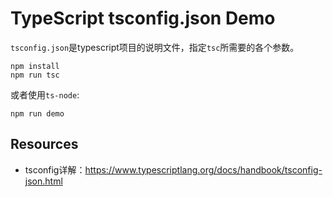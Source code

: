 TypeScript tsconfig.json Demo
============================

`tsconfig.json`是typescript项目的说明文件，指定`tsc`所需要的各个参数。

```
npm install
npm run tsc
```

或者使用`ts-node`:

```
npm run demo
```

Resources
---------
- tsconfig详解：<https://www.typescriptlang.org/docs/handbook/tsconfig-json.html>

